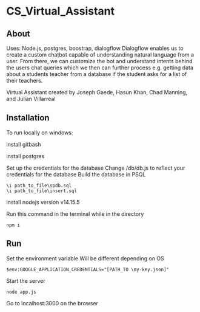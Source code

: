 # CS_Virtual_Assistant
## About
Uses: Node.js, postgres, boostrap, dialogflow
Dialogflow enables us to create a custom chatbot capable of understanding natural language from a user. From there, we can customize the bot and understand intents behind the users chat queries which we then can further process e.g. getting data about a students teacher from a database if the student asks for a list of their teachers.

Virtual Assistant created by Joseph Gaede, Hasun Khan, Chad Manning, and Julian Villarreal

## Installation

To run locally on windows:

install gitbash

install postgres

Set up the credentials for the database 
Change /db/db.js to reflect your credentials for the database
Build the database in PSQL 
```
\i path_to_file\spdb.sql
\i path_to_file\insert.sql 
```

install nodejs version v14.15.5

Run this command in the terminal while in the directory
```
npm i
```

## Run 

Set the environment variable
Will be different depending on OS
```
$env:GOOGLE_APPLICATION_CREDENTIALS="[PATH_TO \my-key.json]"
```

Start the server 
```
node app.js
```

Go to localhost:3000 on the browser
